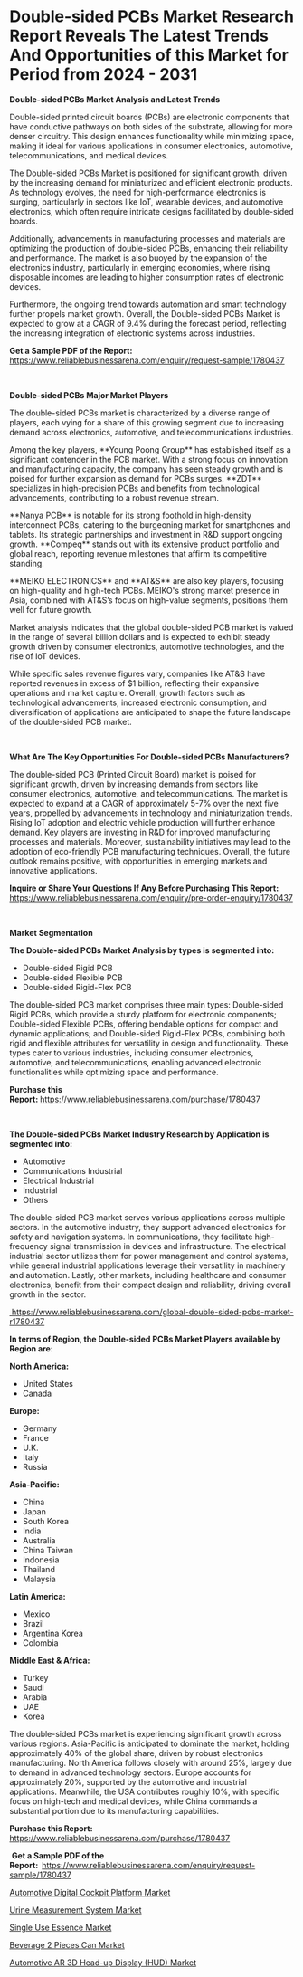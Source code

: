 <p><h1>Double-sided PCBs Market Research Report Reveals The Latest Trends And Opportunities of this Market for Period from 2024 - 2031</h1></p><p><strong>Double-sided PCBs Market Analysis and Latest Trends</strong></p>
<p><p>Double-sided printed circuit boards (PCBs) are electronic components that have conductive pathways on both sides of the substrate, allowing for more denser circuitry. This design enhances functionality while minimizing space, making it ideal for various applications in consumer electronics, automotive, telecommunications, and medical devices.</p><p>The Double-sided PCBs Market is positioned for significant growth, driven by the increasing demand for miniaturized and efficient electronic products. As technology evolves, the need for high-performance electronics is surging, particularly in sectors like IoT, wearable devices, and automotive electronics, which often require intricate designs facilitated by double-sided boards. </p><p>Additionally, advancements in manufacturing processes and materials are optimizing the production of double-sided PCBs, enhancing their reliability and performance. The market is also buoyed by the expansion of the electronics industry, particularly in emerging economies, where rising disposable incomes are leading to higher consumption rates of electronic devices.</p><p>Furthermore, the ongoing trend towards automation and smart technology further propels market growth. Overall, the Double-sided PCBs Market is expected to grow at a CAGR of 9.4% during the forecast period, reflecting the increasing integration of electronic systems across industries.</p></p>
<p><strong>Get a Sample PDF of the Report:&nbsp;</strong> <a href="https://www.reliablebusinessarena.com/enquiry/request-sample/1780437?utm_campaign=1292&utm_medium=2&utm_source=Github&utm_content=ia&utm_term=13102024&utm_id=double-sided-pcbs">https://www.reliablebusinessarena.com/enquiry/request-sample/1780437</a></p>
<p>&nbsp;</p>
<p><strong>Double-sided PCBs Major Market Players</strong></p>
<p><p>The double-sided PCBs market is characterized by a diverse range of players, each vying for a share of this growing segment due to increasing demand across electronics, automotive, and telecommunications industries. </p><p>Among the key players, **Young Poong Group** has established itself as a significant contender in the PCB market. With a strong focus on innovation and manufacturing capacity, the company has seen steady growth and is poised for further expansion as demand for PCBs surges. **ZDT** specializes in high-precision PCBs and benefits from technological advancements, contributing to a robust revenue stream.</p><p>**Nanya PCB** is notable for its strong foothold in high-density interconnect PCBs, catering to the burgeoning market for smartphones and tablets. Its strategic partnerships and investment in R&D support ongoing growth. **Compeq** stands out with its extensive product portfolio and global reach, reporting revenue milestones that affirm its competitive standing.</p><p>**MEIKO ELECTRONICS** and **AT&S** are also key players, focusing on high-quality and high-tech PCBs. MEIKO's strong market presence in Asia, combined with AT&S’s focus on high-value segments, positions them well for future growth.</p><p>Market analysis indicates that the global double-sided PCB market is valued in the range of several billion dollars and is expected to exhibit steady growth driven by consumer electronics, automotive technologies, and the rise of IoT devices. </p><p>While specific sales revenue figures vary, companies like AT&S have reported revenues in excess of $1 billion, reflecting their expansive operations and market capture. Overall, growth factors such as technological advancements, increased electronic consumption, and diversification of applications are anticipated to shape the future landscape of the double-sided PCB market.</p></p>
<p>&nbsp;</p>
<p><strong>What Are The Key Opportunities For Double-sided PCBs Manufacturers?</strong></p>
<p><p>The double-sided PCB (Printed Circuit Board) market is poised for significant growth, driven by increasing demands from sectors like consumer electronics, automotive, and telecommunications. The market is expected to expand at a CAGR of approximately 5-7% over the next five years, propelled by advancements in technology and miniaturization trends. Rising IoT adoption and electric vehicle production will further enhance demand. Key players are investing in R&D for improved manufacturing processes and materials. Moreover, sustainability initiatives may lead to the adoption of eco-friendly PCB manufacturing techniques. Overall, the future outlook remains positive, with opportunities in emerging markets and innovative applications.</p></p>
<p><strong>Inquire or Share Your Questions If Any Before Purchasing This Report:</strong> <a href="https://www.reliablebusinessarena.com/enquiry/pre-order-enquiry/1780437?utm_campaign=1292&utm_medium=2&utm_source=Github&utm_content=ia&utm_term=13102024&utm_id=double-sided-pcbs">https://www.reliablebusinessarena.com/enquiry/pre-order-enquiry/1780437</a></p>
<p>&nbsp;</p>
<p><strong>Market Segmentation</strong></p>
<p><strong>The Double-sided PCBs Market Analysis by types is segmented into:</strong></p>
<p><ul><li>Double-sided Rigid PCB</li><li>Double-sided Flexible PCB</li><li>Double-sided Rigid-Flex PCB</li></ul></p>
<p><p>The double-sided PCB market comprises three main types: Double-sided Rigid PCBs, which provide a sturdy platform for electronic components; Double-sided Flexible PCBs, offering bendable options for compact and dynamic applications; and Double-sided Rigid-Flex PCBs, combining both rigid and flexible attributes for versatility in design and functionality. These types cater to various industries, including consumer electronics, automotive, and telecommunications, enabling advanced electronic functionalities while optimizing space and performance.</p></p>
<p><strong>Purchase this Report:&nbsp;</strong><a href="https://www.reliablebusinessarena.com/purchase/1780437?utm_campaign=1292&utm_medium=2&utm_source=Github&utm_content=ia&utm_term=13102024&utm_id=double-sided-pcbs">https://www.reliablebusinessarena.com/purchase/1780437</a></p>
<p>&nbsp;</p>
<p><strong>The Double-sided PCBs Market Industry Research by Application is segmented into:</strong></p>
<p><ul><li>Automotive</li><li>Communications Industrial</li><li>Electrical Industrial</li><li>Industrial</li><li>Others</li></ul></p>
<p><p>The double-sided PCB market serves various applications across multiple sectors. In the automotive industry, they support advanced electronics for safety and navigation systems. In communications, they facilitate high-frequency signal transmission in devices and infrastructure. The electrical industrial sector utilizes them for power management and control systems, while general industrial applications leverage their versatility in machinery and automation. Lastly, other markets, including healthcare and consumer electronics, benefit from their compact design and reliability, driving overall growth in the sector.</p></p>
<p><a href="https://www.reliablebusinessarena.com/global-double-sided-pcbs-market-r1780437?utm_campaign=1292&utm_medium=2&utm_source=Github&utm_content=ia&utm_term=13102024&utm_id=double-sided-pcbs">&nbsp;https://www.reliablebusinessarena.com/global-double-sided-pcbs-market-r1780437</a></p>
<p><strong>In terms of Region, the Double-sided PCBs Market Players available by Region are:</strong></p>
<p>
    <p> <strong> North America: </strong>
        <ul>
            <li>United States</li>
            <li>Canada</li>
        </ul>
        </p> 
    <p> <strong> Europe: </strong>
        <ul>
            <li>Germany</li>
            <li>France</li>
            <li>U.K.</li>
            <li>Italy</li>
            <li>Russia</li>
        </ul>
        </p> 
    <p> <strong> Asia-Pacific: </strong>
        <ul>
            <li>China</li>
            <li>Japan</li>
            <li>South Korea</li>
            <li>India</li>
            <li>Australia</li>
            <li>China Taiwan</li>
            <li>Indonesia</li>
            <li>Thailand</li>
            <li>Malaysia</li>
        </ul>
        </p> 
    <p> <strong> Latin America: </strong>
        <ul>
            <li>Mexico</li>
            <li>Brazil</li>
            <li>Argentina Korea</li>
            <li>Colombia</li>
        </ul>
        </p> 
    <p> <strong> Middle East & Africa: </strong>
        <ul>
            <li>Turkey</li>
            <li>Saudi</li>
            <li>Arabia</li>
            <li>UAE</li>
            <li>Korea</li>
        </ul>
    </p>
    </p>
<p><p>The double-sided PCBs market is experiencing significant growth across various regions. Asia-Pacific is anticipated to dominate the market, holding approximately 40% of the global share, driven by robust electronics manufacturing. North America follows closely with around 25%, largely due to demand in advanced technology sectors. Europe accounts for approximately 20%, supported by the automotive and industrial applications. Meanwhile, the USA contributes roughly 10%, with specific focus on high-tech and medical devices, while China commands a substantial portion due to its manufacturing capabilities.</p></p>
<p><strong>Purchase this Report: </strong><a href="https://www.reliablebusinessarena.com/purchase/1780437?utm_campaign=1292&utm_medium=2&utm_source=Github&utm_content=ia&utm_term=13102024&utm_id=double-sided-pcbs">https://www.reliablebusinessarena.com/purchase/1780437</a></p>
<p>&nbsp;<strong>Get a Sample PDF of the Report:&nbsp;&nbsp;</strong><a href="https://www.reliablebusinessarena.com/enquiry/request-sample/1780437?utm_campaign=1292&utm_medium=2&utm_source=Github&utm_content=ia&utm_term=13102024&utm_id=double-sided-pcbs">https://www.reliablebusinessarena.com/enquiry/request-sample/1780437</a></p>
<p><strong></strong></p>
<p><p><a href="https://www.linkedin.com/pulse/global-perspectives-automotive-digital-cockpit-platform-market-syyjf?utm_campaign=1292&utm_medium=2&utm_source=Github&utm_content=ia&utm_term=13102024&utm_id=double-sided-pcbs">Automotive Digital Cockpit Platform Market</a></p><p><a href="https://github.com/CliffMedina6/Market-Research-Report-List-6/blob/main/urine-measurement-system-market.md?utm_campaign=1292&utm_medium=2&utm_source=Github&utm_content=ia&utm_term=13102024&utm_id=double-sided-pcbs">Urine Measurement System Market</a></p><p><a href="https://www.linkedin.com/pulse/single-use-essence-market-report-product-type-5-pieces30-ofrmc?utm_campaign=1292&utm_medium=2&utm_source=Github&utm_content=ia&utm_term=13102024&utm_id=double-sided-pcbs">Single Use Essence Market</a></p><p><a href="https://www.linkedin.com/pulse/analyzing-beverage-2-pieces-can-market-dynamics-growth-e1zof?utm_campaign=1292&utm_medium=2&utm_source=Github&utm_content=ia&utm_term=13102024&utm_id=double-sided-pcbs">Beverage 2 Pieces Can Market</a></p><p><a href="https://www.linkedin.com/pulse/emerging-trends-automotive-ar-3d-head-up-display-hud-market-cgaec?utm_campaign=1292&utm_medium=2&utm_source=Github&utm_content=ia&utm_term=13102024&utm_id=double-sided-pcbs">Automotive AR 3D Head-up Display (HUD) Market</a></p></p>